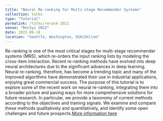 ```yaml
---
title: "Neural Re-ranking for Multi-stage Recommender Systems"
collection: talks
type: "Tutorial"
permalink: /talks/rerank-2022
venue: "RecSys 2022"
date: 2022-09-18
location: "Seattle, Washington, USA|Online"
---
```


Re-ranking is one of the most critical stages for multi-stage recommender systems (MRS), which re-orders the input ranking lists by modeling the cross-item interaction. Recent re-ranking methods have evolved into deep neural architectures due to the significant advances in deep learning. Neural re-ranking, therefore, has become a trending topic and many of the improved algorithms have demonstrated their use in industrial applications, enjoying great commercial success. The purpose of this tutorial is to explore some of the recent work on neural re-ranking, integrating them into a broader picture and paving ways for more comprehensive solutions for future research. In particular, we provide a taxonomy of current methods according to the objectives and training signals. We examine and compare these methods qualitatively and quantitatively, and identify some open challenges and future prospects.[More information here](https://librerank-community.github.io/)
